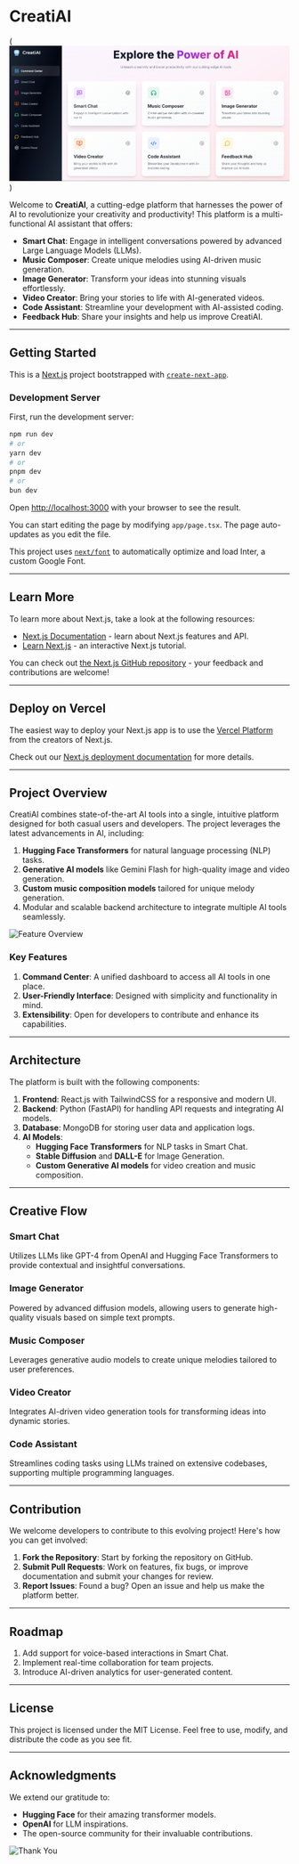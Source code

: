 # CreatiAI

(![CreatiAI Banner](imgs/createai%20(1).png))

Welcome to **CreatiAI**, a cutting-edge platform that harnesses the power of AI to revolutionize your creativity and productivity! This platform is a multi-functional AI assistant that offers:

- **Smart Chat**: Engage in intelligent conversations powered by advanced Large Language Models (LLMs).
- **Music Composer**: Create unique melodies using AI-driven music generation.
- **Image Generator**: Transform your ideas into stunning visuals effortlessly.
- **Video Creator**: Bring your stories to life with AI-generated videos.
- **Code Assistant**: Streamline your development with AI-assisted coding.
- **Feedback Hub**: Share your insights and help us improve CreatiAI.

---

## Getting Started

This is a [Next.js](https://nextjs.org/) project bootstrapped with [`create-next-app`](https://github.com/vercel/next.js/tree/canary/packages/create-next-app).

### Development Server

First, run the development server:

```bash
npm run dev
# or
yarn dev
# or
pnpm dev
# or
bun dev
```

Open [http://localhost:3000](http://localhost:3000) with your browser to see the result.

You can start editing the page by modifying `app/page.tsx`. The page auto-updates as you edit the file.

This project uses [`next/font`](https://nextjs.org/docs/basic-features/font-optimization) to automatically optimize and load Inter, a custom Google Font.

---

## Learn More

To learn more about Next.js, take a look at the following resources:

- [Next.js Documentation](https://nextjs.org/docs) - learn about Next.js features and API.
- [Learn Next.js](https://nextjs.org/learn) - an interactive Next.js tutorial.

You can check out [the Next.js GitHub repository](https://github.com/vercel/next.js/) - your feedback and contributions are welcome!

---

## Deploy on Vercel

The easiest way to deploy your Next.js app is to use the [Vercel Platform](https://vercel.com/new?utm_medium=default-template&filter=next.js&utm_source=create-next-app&utm_campaign=create-next-app-readme) from the creators of Next.js.

Check out our [Next.js deployment documentation](https://nextjs.org/docs/deployment) for more details.

---

## Project Overview

CreatiAI combines state-of-the-art AI tools into a single, intuitive platform designed for both casual users and developers. The project leverages the latest advancements in AI, including:

1. **Hugging Face Transformers** for natural language processing (NLP) tasks.
2. **Generative AI models** like Gemini Flash for high-quality image and video generation.
3. **Custom music composition models** tailored for unique melody generation.
4. Modular and scalable backend architecture to integrate multiple AI tools seamlessly.

![Feature Overview](https://via.placeholder.com/800x400?text=CreatiAI+Features+Overview)

### Key Features

1. **Command Center**: A unified dashboard to access all AI tools in one place.
2. **User-Friendly Interface**: Designed with simplicity and functionality in mind.
3. **Extensibility**: Open for developers to contribute and enhance its capabilities.

---

## Architecture

The platform is built with the following components:

1. **Frontend**: React.js with TailwindCSS for a responsive and modern UI.
2. **Backend**: Python (FastAPI) for handling API requests and integrating AI models.
3. **Database**: MongoDB for storing user data and application logs.
4. **AI Models**:
   - **Hugging Face Transformers** for NLP tasks in Smart Chat.
   - **Stable Diffusion** and **DALL-E** for Image Generation.
   - **Custom Generative AI models** for video creation and music composition.

---

## Creative Flow

### Smart Chat
Utilizes LLMs like GPT-4 from OpenAI and Hugging Face Transformers to provide contextual and insightful conversations.

### Image Generator
Powered by advanced diffusion models, allowing users to generate high-quality visuals based on simple text prompts.

### Music Composer
Leverages generative audio models to create unique melodies tailored to user preferences.

### Video Creator
Integrates AI-driven video generation tools for transforming ideas into dynamic stories.

### Code Assistant
Streamlines coding tasks using LLMs trained on extensive codebases, supporting multiple programming languages.

---

## Contribution

We welcome developers to contribute to this evolving project! Here's how you can get involved:

1. **Fork the Repository**: Start by forking the repository on GitHub.
2. **Submit Pull Requests**: Work on features, fix bugs, or improve documentation and submit your changes for review.
3. **Report Issues**: Found a bug? Open an issue and help us make the platform better.

---

## Roadmap

1. Add support for voice-based interactions in Smart Chat.
2. Implement real-time collaboration for team projects.
3. Introduce AI-driven analytics for user-generated content.

---

## License

This project is licensed under the MIT License. Feel free to use, modify, and distribute the code as you see fit.

---

## Acknowledgments

We extend our gratitude to:
- **Hugging Face** for their amazing transformer models.
- **OpenAI** for LLM inspirations.
- The open-source community for their invaluable contributions.

![Thank You](https://via.placeholder.com/1200x300?text=Thank+You+for+Exploring+CreatiAI)
